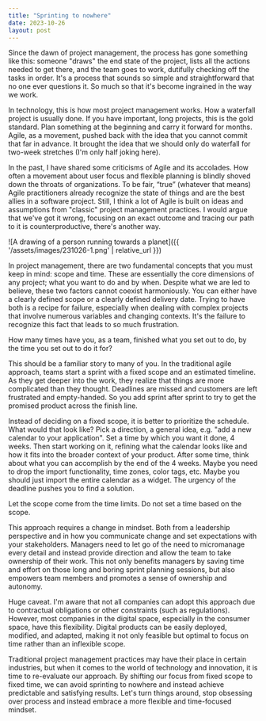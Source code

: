```yaml
---
title: "Sprinting to nowhere"
date: 2023-10-26
layout: post
---
```


Since the dawn of project management, the process has gone something like this: someone "draws" the end state of the project, lists all the actions needed to get there, and the team goes to work, dutifully checking off the tasks in order. It's a process that sounds so simple and straightforward that no one ever questions it. So much so that it's become ingrained in the way we work.

In technology, this is how most project management works. How a waterfall project is usually done. If you have important, long projects, this is the gold standard. Plan something at the beginning and carry it forward for months. Agile, as a movement, pushed back with the idea that you cannot commit that far in advance. It brought the idea that we should only do waterfall for two-week stretches (I'm only half joking here).

In the past, I have shared some criticisms of Agile and its accolades. How often a movement about user focus and flexible planning is blindly shoved down the throats of organizations. To be fair, “true” (whatever that means) Agile practitioners already recognize the state of things and are the best allies in a software project. Still, I think a lot of Agile is built on ideas and assumptions from "classic" project management practices. I would argue that we've got it wrong, focusing on an exact outcome and tracing our path to it is counterproductive, there's another way.

![A drawing of a person running towards a planet]({{ '/assets/images/231026-1.png' | relative_url }})

In project management, there are two fundamental concepts that you must keep in mind: scope and time. These are essentially the core dimensions of any project; what you want to do and by when. Despite what we are led to believe, these two factors cannot coexist harmoniously. You can either have a clearly defined scope or a clearly defined delivery date. Trying to have both is a recipe for failure, especially when dealing with complex projects that involve numerous variables and changing contexts. It's the failure to recognize this fact that leads to so much frustration.

How many times have you, as a team, finished what you set out to do, by the time you set out to do it for?

This should be a familiar story to many of you. In the traditional agile approach, teams start a sprint with a fixed scope and an estimated timeline. As they get deeper into the work, they realize that things are more complicated than they thought. Deadlines are missed and customers are left frustrated and empty-handed. So you add sprint after sprint to try to get the promised product across the finish line.

Instead of deciding on a fixed scope, it is better to prioritize the schedule. What would that look like? Pick a direction, a general idea, e.g. "add a new calendar to your application". Set a time by which you want it done, 4 weeks. Then start working on it, refining what the calendar looks like and how it fits into the broader context of your product. After some time, think about what you can accomplish by the end of the 4 weeks. Maybe you need to drop the import functionality, time zones, color tags, etc. Maybe you should just import the entire calendar as a widget. The urgency of the deadline pushes you to find a solution. 

Let the scope come from the time limits. Do not set a time based on the scope.

This approach requires a change in mindset. Both from a leadership perspective and in how you communicate change and set expectations with your stakeholders. Managers need to let go of the need to micromanage every detail and instead provide direction and allow the team to take ownership of their work. This not only benefits managers by saving time and effort on those long and boring sprint planning sessions, but also empowers team members and promotes a sense of ownership and autonomy.

Huge caveat. I'm aware that not all companies can adopt this approach due to contractual obligations or other constraints (such as regulations). However, most companies in the digital space, especially in the consumer space, have this flexibility. Digital products can be easily deployed, modified, and adapted, making it not only feasible but optimal to focus on time rather than an inflexible scope.

Traditional project management practices may have their place in certain industries, but when it comes to the world of technology and innovation, it is time to re-evaluate our approach. By shifting our focus from fixed scope to fixed time, we can avoid sprinting to nowhere and instead achieve predictable and satisfying results. Let's turn things around, stop obsessing over process and instead embrace a more flexible and time-focused mindset.